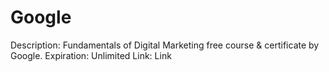 # Google

Description: Fundamentals of Digital Marketing free course & certificate by Google.
Expiration: Unlimited
Link: Link
